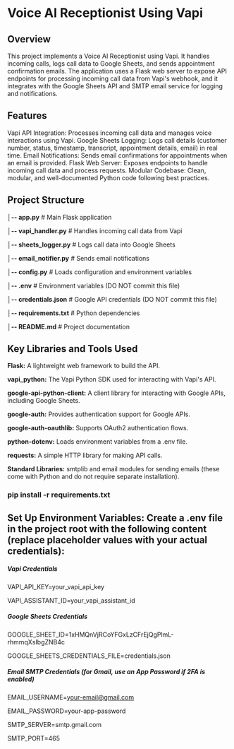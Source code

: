 # Voice AI Receptionist Using Vapi


## Overview
This project implements a Voice AI Receptionist using Vapi. It handles incoming calls, logs call data to Google Sheets, and sends appointment confirmation emails. The application uses a Flask web server to expose API endpoints for processing incoming call data from Vapi's webhook, and it integrates with the Google Sheets API and SMTP email service for logging and notifications.

## Features
Vapi API Integration: Processes incoming call data and manages voice interactions using Vapi.
Google Sheets Logging: Logs call details (customer number, status, timestamp, transcript, appointment details, email) in real time.
Email Notifications: Sends email confirmations for appointments when an email is provided.
Flask Web Server: Exposes endpoints to handle incoming call data and process requests.
Modular Codebase: Clean, modular, and well-documented Python code following best practices.

## Project Structure


**│-- app.py**                     # Main Flask application

**│-- vapi_handler.py**            # Handles incoming call data from Vapi

**│-- sheets_logger.py**           # Logs call data into Google Sheets

**│-- email_notifier.py**          # Sends email notifications

**│-- config.py**                  # Loads configuration and environment variables

**│-- .env**                       # Environment variables (DO NOT commit this file)

**│-- credentials.json**           # Google API credentials (DO NOT commit this file)

**│-- requirements.txt**           # Python dependencies

**│-- README.md**                  # Project documentation

## Key Libraries and Tools Used
**Flask:** A lightweight web framework to build the API.

**vapi_python:** The Vapi Python SDK used for interacting with Vapi's API.

**google-api-python-client:** A client library for interacting with Google APIs, including Google Sheets.

**google-auth:** Provides authentication support for Google APIs.

**google-auth-oauthlib:** Supports OAuth2 authentication flows.

**python-dotenv:** Loads environment variables from a .env file.

**requests:** A simple HTTP library for making API calls.

**Standard Libraries:**
  smtplib and email modules for sending emails (these come with Python and do not require separate installation).


### pip install -r requirements.txt

## Set Up Environment Variables: Create a .env file in the project root with the following content (replace placeholder values with your actual credentials):
  ##### Vapi Credentials
  VAPI_API_KEY=your_vapi_api_key
  
  VAPI_ASSISTANT_ID=your_vapi_assistant_id
  
  ##### Google Sheets Credentials
  GOOGLE_SHEET_ID=1xHMQnVjRCoYFGxLzCFrEjQgPlmL-rhmmqXsIbgZNB4c
  
  GOOGLE_SHEETS_CREDENTIALS_FILE=credentials.json
  
  ##### Email SMTP Credentials (for Gmail, use an App Password if 2FA is enabled)
  EMAIL_USERNAME=your-email@gmail.com
  
  EMAIL_PASSWORD=your-app-password
  
  SMTP_SERVER=smtp.gmail.com
  
  SMTP_PORT=465
